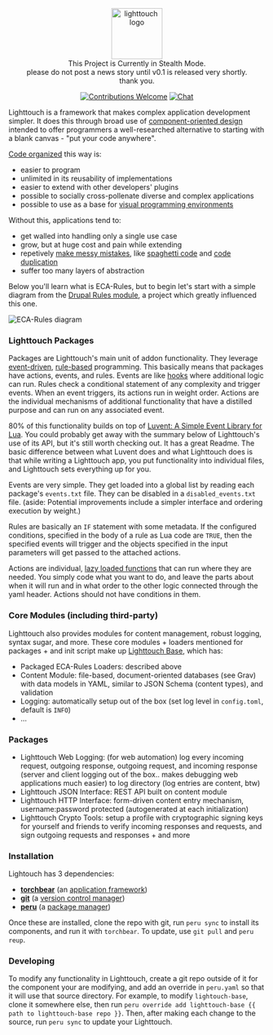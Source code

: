 <p align="center"><img width="100" src="https://i.imgur.com/zwjfmrF.png" alt="lighttouch logo"><br>This Project is Currently in Stealth Mode.<br>please do not post a news story until v0.1 is released very shortly.<br>thank you.</p>

<p align="center">
  <a href="https://github.com/foundpatterns/lighttouch/issues"><img src="https://img.shields.io/badge/contributions-welcome-brightgreen.svg?style=" alt="Contributions Welcome"></a>
  <a href="https://discord.gg/b6MY7dG"><img src="https://img.shields.io/badge/chat-on%20discord-7289da.svg" alt="Chat"></a>
</p>

Lighttouch is a framework that makes complex application development simpler.  It does this through broad use of [component-oriented design](https://en.wikipedia.org/wiki/Component-based_software_engineering) intended to offer programmers a well-researched alternative to starting with a blank canvas - "put your code anywhere".

[Code organized](https://en.wikipedia.org/wiki/Structured_programming) this way is:
- easier to program
- unlimited in its reusability of implementations
- easier to extend with other developers' plugins
- possible to socially cross-pollenate diverse and complex applications
- possible to use as a base for [visual programming environments](https://en.wikipedia.org/wiki/Visual_programming_language) 

Without this, applications tend to:
- get walled into handling only a single use case
- grow, but at huge cost and pain while extending
- repetively [make messy mistakes](https://news.ycombinator.com/item?id=18443327), like [spaghetti code](http://wiki.c2.com/?SpaghettiCode) and [code duplication](http://wiki.c2.com/?DuplicatedCode)
- suffer too many layers of abstraction

Below you'll learn what is ECA-Rules, but to begin let's start with a simple diagram from the [Drupal Rules module](https://drupal.org/project/rules), a project which greatly influenced this one.

<img src="https://dev.acquia.com/sites/default/files/blog/rules_eca.png" alt="ECA-Rules diagram">

### Lighttouch Packages

Packages are Lighttouch's main unit of addon functionality. They leverage [event-driven](https://en.wikipedia.org/wiki/Event-driven_programming), [rule-based](https://en.wikipedia.org/wiki/Rule-based_system) programming.  This basically means that packages have actions, events, and rules.  Events are like [hooks](https://stackoverflow.com/questions/467557/what-is-meant-by-the-term-hook-in-programming) where additional logic can run.  Rules check a conditional statement of any complexity and trigger events.  When an event triggers, its actions run in weight order.  Actions are the individual mechanisms of additional functionality that have a distilled purpose and can run on any associated event.

80% of this functionality builds on top of [Luvent: A Simple Event Library for Lua](https://github.com/ejmr/Luvent).  You could probably get away with the summary below of Lighttouch's use of its API, but it's still worth checking out.  It has a great Readme.  The basic difference between what Luvent does and what Lighttouch does is that while writing a Lighttouch app, you put functionality into individual files, and Lighttouch sets everything up for you.

Events are very simple.  They get loaded into a global list by reading each package's `events.txt` file.  They can be disabled in a `disabled_events.txt` file.  (aside: Potential improvements include a simpler interface and ordering execution by weight.)

Rules are basically an `IF` statement with some metadata.  If the configured conditions, specified in the body of a rule as Lua code are `TRUE`, then the specified events will trigger and the objects specified in the input parameters will get passed to the attached actions.

Actions are individual, [lazy loaded functions](https://whatis.techtarget.com/definition/lazy-loading-dynamic-function-loading) that can run where they are needed.  You simply code what you want to do, and leave the parts about when it will run and in what order to the other logic connected through the yaml header.  Actions should not have conditions in them.

### Core Modules (including third-party)

Lighttouch also provides modules for content management, robust logging, syntax sugar, and more.  These core modules + loaders mentioned for packages + and init script make up [Lighttouch Base](https://github.com/foundpatterns/lighttouch-base), which has:
- Packaged ECA-Rules Loaders: described above
- Content Module: file-based, document-oriented databases (see Grav) with data models in YAML, similar to JSON Schema (content types), and validation
- Logging: automatically setup out of the box (set log level in `config.toml`, default is `INFO`)
- ...

### Packages

- Lighttouch Web Logging:  (for web automation) log every incoming request, outgoing response, outgoing request, and incoming response (server and client logging out of the box.. makes debugging web applications much easier) to log directory (log entries are content, btw)
- Lighttouch JSON Interface: REST API built on content module
- Lighttouch HTTP Interface: form-driven content entry mechanism, username:password protected (autogenerated at each initialization)
- Lighttouch Crypto Tools: setup a profile with cryptographic signing keys for yourself and friends to verify incoming responses and requests, and sign outgoing requests and responses + and more

### Installation

Lightouch has 3 dependencies:
* **[torchbear](https://github.com/foundpatterns/torchbear)** (an [application framework](https://stackoverflow.com/questions/4241919/what-is-meant-by-application-framework))
* **[git](https://git-scm.com)** (a [version control manager](https://en.wikipedia.org/wiki/Version_control))
* **[peru](https://github.com/buildinspace/peru)** (a [package manager](https://en.wikipedia.org/wiki/Package_manager))

Once these are installed, clone the repo with git, run `peru sync` to install its components, and run it with `torchbear`.  To update, use `git pull` and `peru reup`.

### Developing

To modify any functionality in Lighttouch, create a git repo outside of it for the component your are modifying, and add an override in `peru.yaml` so that it will use that source directory.  For example, to modify `lightouch-base`, clone it somewhere else, then run `peru override add lighttouch-base {{ path to lighttouch-base repo }}`.  Then, after making each change to the source, run `peru sync` to update your Lighttouch.
